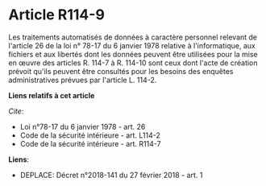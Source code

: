 # Article R114-9

Les traitements automatisés de données à caractère personnel relevant de l'article 26 de la loi n° 78-17 du 6 janvier 1978
relative à l'informatique, aux fichiers et aux libertés dont les données peuvent être utilisées pour la mise en œuvre des
articles R. 114-7 à R. 114-10 sont ceux dont l'acte de création prévoit qu'ils peuvent être consultés pour les besoins des
enquêtes administratives prévues par l'article L. 114-2.

**Liens relatifs à cet article**

_Cite_:

  - Loi n°78-17 du 6 janvier 1978 - art. 26
  - Code de la sécurité intérieure - art. L114-2
  - Code de la sécurité intérieure - art. R114-7

**Liens**:

  - DEPLACE: Décret n°2018-141 du 27 février 2018 - art. 1
